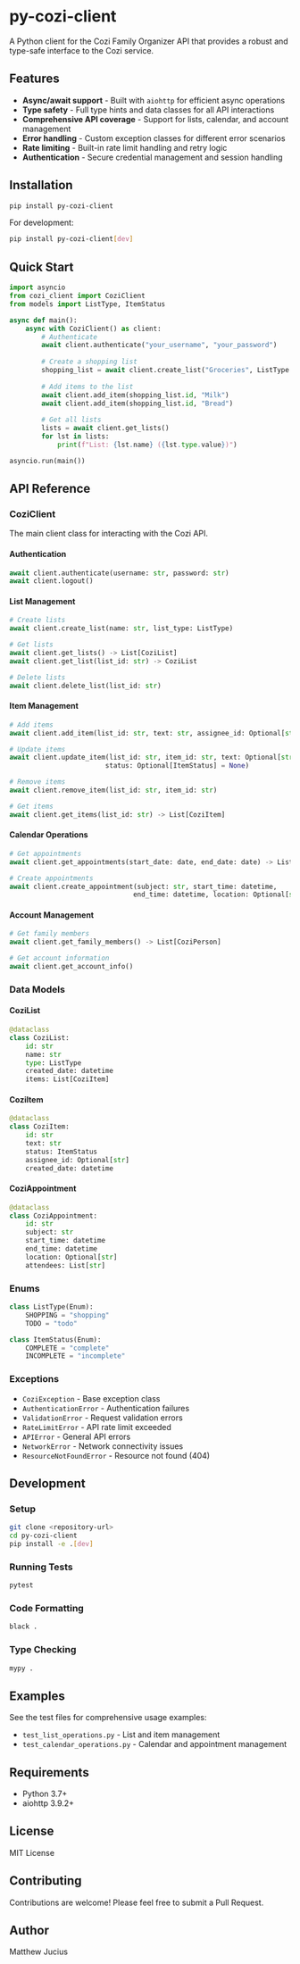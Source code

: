 # py-cozi-client

A Python client for the Cozi Family Organizer API that provides a robust and type-safe interface to the Cozi service.

## Features

- **Async/await support** - Built with `aiohttp` for efficient async operations
- **Type safety** - Full type hints and data classes for all API interactions
- **Comprehensive API coverage** - Support for lists, calendar, and account management
- **Error handling** - Custom exception classes for different error scenarios
- **Rate limiting** - Built-in rate limit handling and retry logic
- **Authentication** - Secure credential management and session handling

## Installation

```bash
pip install py-cozi-client
```

For development:

```bash
pip install py-cozi-client[dev]
```

## Quick Start

```python
import asyncio
from cozi_client import CoziClient
from models import ListType, ItemStatus

async def main():
    async with CoziClient() as client:
        # Authenticate
        await client.authenticate("your_username", "your_password")
        
        # Create a shopping list
        shopping_list = await client.create_list("Groceries", ListType.SHOPPING)
        
        # Add items to the list
        await client.add_item(shopping_list.id, "Milk")
        await client.add_item(shopping_list.id, "Bread")
        
        # Get all lists
        lists = await client.get_lists()
        for lst in lists:
            print(f"List: {lst.name} ({lst.type.value})")

asyncio.run(main())
```

## API Reference

### CoziClient

The main client class for interacting with the Cozi API.

#### Authentication
```python
await client.authenticate(username: str, password: str)
await client.logout()
```

#### List Management
```python
# Create lists
await client.create_list(name: str, list_type: ListType)

# Get lists
await client.get_lists() -> List[CoziList]
await client.get_list(list_id: str) -> CoziList

# Delete lists
await client.delete_list(list_id: str)
```

#### Item Management
```python
# Add items
await client.add_item(list_id: str, text: str, assignee_id: Optional[str] = None)

# Update items
await client.update_item(list_id: str, item_id: str, text: Optional[str] = None, 
                        status: Optional[ItemStatus] = None)

# Remove items
await client.remove_item(list_id: str, item_id: str)

# Get items
await client.get_items(list_id: str) -> List[CoziItem]
```

#### Calendar Operations
```python
# Get appointments
await client.get_appointments(start_date: date, end_date: date) -> List[CoziAppointment]

# Create appointments
await client.create_appointment(subject: str, start_time: datetime, 
                               end_time: datetime, location: Optional[str] = None)
```

#### Account Management
```python
# Get family members
await client.get_family_members() -> List[CoziPerson]

# Get account information
await client.get_account_info()
```

### Data Models

#### CoziList
```python
@dataclass
class CoziList:
    id: str
    name: str
    type: ListType
    created_date: datetime
    items: List[CoziItem]
```

#### CoziItem
```python
@dataclass
class CoziItem:
    id: str
    text: str
    status: ItemStatus
    assignee_id: Optional[str]
    created_date: datetime
```

#### CoziAppointment
```python
@dataclass
class CoziAppointment:
    id: str
    subject: str
    start_time: datetime
    end_time: datetime
    location: Optional[str]
    attendees: List[str]
```

### Enums

```python
class ListType(Enum):
    SHOPPING = "shopping"
    TODO = "todo"

class ItemStatus(Enum):
    COMPLETE = "complete"
    INCOMPLETE = "incomplete"
```

### Exceptions

- `CoziException` - Base exception class
- `AuthenticationError` - Authentication failures
- `ValidationError` - Request validation errors
- `RateLimitError` - API rate limit exceeded
- `APIError` - General API errors
- `NetworkError` - Network connectivity issues
- `ResourceNotFoundError` - Resource not found (404)

## Development

### Setup
```bash
git clone <repository-url>
cd py-cozi-client
pip install -e .[dev]
```

### Running Tests
```bash
pytest
```

### Code Formatting
```bash
black .
```

### Type Checking
```bash
mypy .
```

## Examples

See the test files for comprehensive usage examples:
- `test_list_operations.py` - List and item management
- `test_calendar_operations.py` - Calendar and appointment management

## Requirements

- Python 3.7+
- aiohttp 3.9.2+

## License

MIT License

## Contributing

Contributions are welcome! Please feel free to submit a Pull Request.

## Author

Matthew Jucius
